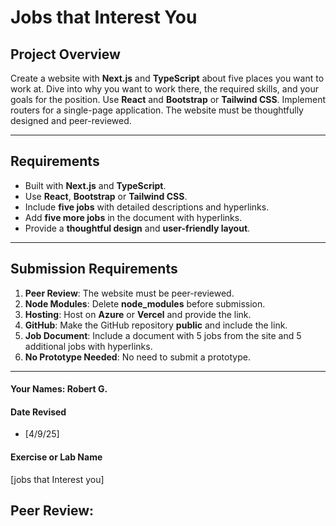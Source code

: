 # Jobs that Interest You

## Project Overview

Create a website with **Next.js** and **TypeScript** about five places you want to work at. Dive into why you want to work there, the required skills, and your goals for the position. Use **React** and **Bootstrap** or **Tailwind CSS**. Implement routers for a single-page application. The website must be thoughtfully designed and peer-reviewed.

---

## Requirements

- Built with **Next.js** and **TypeScript**.
- Use **React**, **Bootstrap** or **Tailwind CSS**.
- Include **five jobs** with detailed descriptions and hyperlinks.
- Add **five more jobs** in the document with hyperlinks.
- Provide a **thoughtful design** and **user-friendly layout**.

---

## Submission Requirements

1. **Peer Review**: The website must be peer-reviewed.
2. **Node Modules**: Delete **node_modules** before submission.
3. **Hosting**: Host on **Azure** or **Vercel** and provide the link.
4. **GitHub**: Make the GitHub repository **public** and include the link.
5. **Job Document**: Include a document with 5 jobs from the site and 5 additional jobs with hyperlinks.
6. **No Prototype Needed**: No need to submit a prototype.

---

#### Your Names:  Robert G.

#### Date Revised  
- [4/9/25]  

#### Exercise or Lab Name  
[jobs that Interest you]

## Peer Review:
